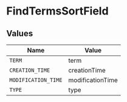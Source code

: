 # FindTermsSortField


## Values

| Name                | Value               |
| ------------------- | ------------------- |
| `TERM`              | term                |
| `CREATION_TIME`     | creationTime        |
| `MODIFICATION_TIME` | modificationTime    |
| `TYPE`              | type                |